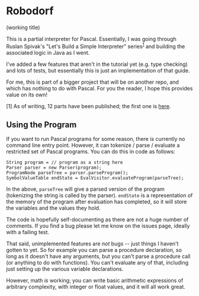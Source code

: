 # Robodorf

(working title)

This is a partial interpreter for Pascal. Essentially, I was going through Ruslan Spivak's "Let's Build a Simple Interpreter" series<sup>[1](#footnote1)</sup> and building the associated logic in Java as I went.

I've added a few features that aren't in the tutorial yet (e.g. type checking) and lots of tests, but essentially this is just an implementation of that guide.

For me, this is part of a bigger project that will be on another repo, and which has nothing to do with Pascal. For you the reader, I hope this provides value on its own!

<a name="footnote1">[1]</a> As of writing, 12 parts have been published; the first one is [here](https://ruslanspivak.com/lsbasi-part1/).

## Using the Program

If you want to run Pascal programs for some reason, there is currently no command line entry point. However, it can tokenize / parse / evaluate a restricted set of Pascal programs. You can do this in code as follows:

```
String program = // program as a string here
Parser parser = new Parser(program);
ProgramNode parseTree = parser.parseProgram();
SymbolValueTable endState = EvalVisitor.evaluateProgram(parseTree);
```

In the above, `parseTree` will give a parsed version of the program (tokenizing the string is called by the parser). `endState` is a representation of the memory of the program after evaluation has completed, so it will store the variables and the values they hold.

The code is hopefully self-documenting as there are not a huge number of comments. If you find a bug please let me know on the issues page, ideally with a failing test.

That said, unimplemented features are _not_ bugs -- just things I haven't gotten to yet. So for example you can parse a procedure declaration, so long as it doesn't have any arguments, but you can't parse a procedure call (or anything to do with functions). You can't evaluate any of that, including just setting up the various variable declarations.

However, math _is_ working; you can write basic arithmetic expressions of arbitrary complexity, with integer or float values, and it will all work great.